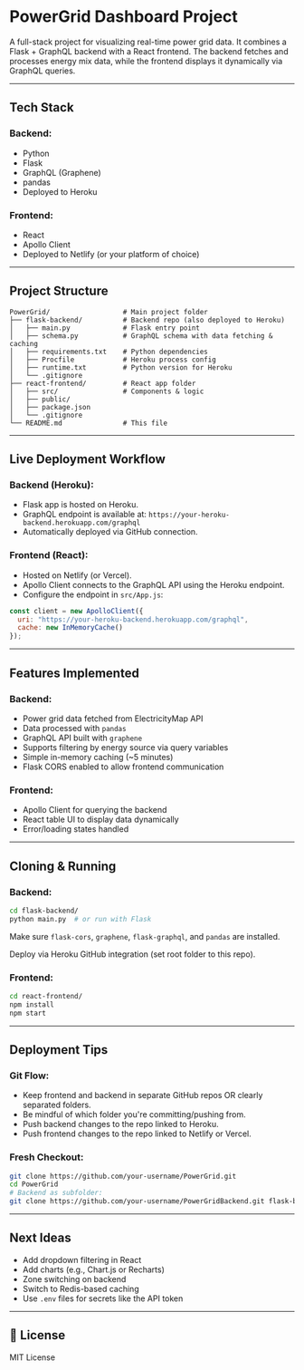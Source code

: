 # PowerGrid Dashboard Project

A full-stack project for visualizing real-time power grid data. It combines a Flask + GraphQL backend with a React frontend. The backend fetches and processes energy mix data, while the frontend displays it dynamically via GraphQL queries.

---

## Tech Stack

### Backend:
- Python
- Flask
- GraphQL (Graphene)
- pandas
- Deployed to Heroku

### Frontend:
- React
- Apollo Client
- Deployed to Netlify (or your platform of choice)

---

## Project Structure

```
PowerGrid/                  # Main project folder
├── flask-backend/          # Backend repo (also deployed to Heroku)
│   ├── main.py             # Flask entry point
│   ├── schema.py           # GraphQL schema with data fetching & caching
│   ├── requirements.txt    # Python dependencies
│   ├── Procfile            # Heroku process config
│   ├── runtime.txt         # Python version for Heroku
│   └── .gitignore
├── react-frontend/         # React app folder
│   ├── src/                # Components & logic
│   ├── public/
│   ├── package.json
│   └── .gitignore
└── README.md               # This file
```

---

## Live Deployment Workflow

### Backend (Heroku):
- Flask app is hosted on Heroku.
- GraphQL endpoint is available at: `https://your-heroku-backend.herokuapp.com/graphql`
- Automatically deployed via GitHub connection.

### Frontend (React):
- Hosted on Netlify (or Vercel).
- Apollo Client connects to the GraphQL API using the Heroku endpoint.
- Configure the endpoint in `src/App.js`:

```js
const client = new ApolloClient({
  uri: "https://your-heroku-backend.herokuapp.com/graphql",
  cache: new InMemoryCache()
});
```

---

## Features Implemented

### Backend:
- Power grid data fetched from ElectricityMap API
- Data processed with `pandas`
- GraphQL API built with `graphene`
- Supports filtering by energy source via query variables
- Simple in-memory caching (~5 minutes)
- Flask CORS enabled to allow frontend communication

### Frontend:
- Apollo Client for querying the backend
- React table UI to display data dynamically
- Error/loading states handled

---

## Cloning & Running

### Backend:
```bash
cd flask-backend/
python main.py  # or run with Flask
```

Make sure `flask-cors`, `graphene`, `flask-graphql`, and `pandas` are installed.

Deploy via Heroku GitHub integration (set root folder to this repo).

### Frontend:
```bash
cd react-frontend/
npm install
npm start
```

---

## Deployment Tips

### Git Flow:
- Keep frontend and backend in separate GitHub repos OR clearly separated folders.
- Be mindful of which folder you're committing/pushing from.
- Push backend changes to the repo linked to Heroku.
- Push frontend changes to the repo linked to Netlify or Vercel.

### Fresh Checkout:
```bash
git clone https://github.com/your-username/PowerGrid.git
cd PowerGrid
# Backend as subfolder:
git clone https://github.com/your-username/PowerGridBackend.git flask-backend
```

---

## Next Ideas
- Add dropdown filtering in React
- Add charts (e.g., Chart.js or Recharts)
- Zone switching on backend
- Switch to Redis-based caching
- Use `.env` files for secrets like the API token

---

## 📄 License
MIT License



